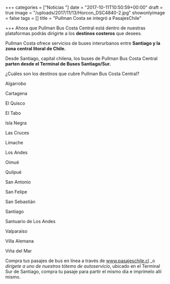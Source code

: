 +++
categories = ["Noticias "]
date = "2017-10-11T10:50:59+00:00"
draft = true
image = "/uploads/2017/11/13/Horcon_DSC4840-2.jpg"
showonlyimage = false
tags = []
title = "Pullman Costa se integró a PasajesChile"

+++
Ahora que Pullman Bus Costa Central está dentro de nuestras plataformas podrás dirigirte a los **destinos costeros** que desees.

Pullman Costa ofrece servicios de buses interurbanos entre **Santiago y la zona central litoral de Chile.**

Desde Santiago, capital chilena, los buses de Pullman Bus Costa Central **parten desde el Terminal de Buses Santiago/Sur.**

¿Cuáles son los destinos que cubre Pullman Bus Costa Central?

Algarrobo

Cartagena

El Quisco

El Tabo

Isla Negra

Las Cruces

Limache

Los Andes

Oimué

Quilpué

San Antonio

San Felipe

San Sebastián

Santiago

Santuario de Los Andes

Valparaíso

Villa Alemana

Viña del Mar

Compra tus pasajes de bus en línea a través de www.pasajeschile.cl _o _dirígete a uno de nuestros tótems de autoservicio_, ubicado en el Terminal Sur de Santiago, compra tu pasaje para partir el mismo día e imprímelo allí mismo.